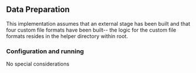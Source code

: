 ## Data Preparation

This implementation assumes that an external stage has been built and that four custom file formats have been built-- the logic for the custom file formats resides in the helper directory within root.

### Configuration and running

No special considerations

